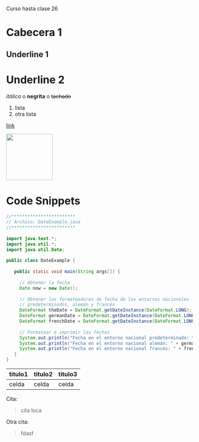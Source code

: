 Curso hasta clase 26

# Cabecera 1

Underline 1
-----------


Underline 2
===========

*itálica* o **negrita** o ~~tachado~~

1. lista
1. otra lista

[link](http://www.google.com)



<img src="https://cdn5.dibujos.net/dibujos/pintados/201220/monstruo-malvado-monstruos-pintado-por-naxa-9740435.jpg" width="125" height="125">




# Code Snippets 
``` JAVA
//************************
// Archivo: DateExample.java
//************************
 
import java.text.*;
import java.util.*;
import java.util.Date;
 
public class DateExample {
 
   public static void main(String args[]) {
 
     // Obtener la fecha
     Date now = new Date();
 
     // Obtener los formateadores de fecha de los entornos nacionales
     // predeterminados, alemán y francés
     DateFormat theDate = DateFormat.getDateInstance(DateFormat.LONG);
     DateFormat germanDate = DateFormat.getDateInstance(DateFormat.LONG, Locale.GERMANY);
     DateFormat frenchDate = DateFormat.getDateInstance(DateFormat.LONG, Locale.FRANCE);
 
     // Formatear e imprimir las fechas
     System.out.println("Fecha en el entorno nacional predeterminado: " + theDate.format(now));
     System.out.println("Fecha en el entorno nacional alemán: " + germanDate.format(now));
     System.out.println("Fecha en el entorno nacional francés: " + frenchDate.format(now));
   } 
}
```
|titulo1|titulo2|titulo3|
|---------|---------|---------|
|celda   | celda | celda   |

Cita:

>cita loca

Otra cita:

>fdasf